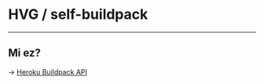 # HVG / self-buildpack
---
## Mi ez?
&rarr; [Heroku Buildpack API](https://devcenter.heroku.com/articles/buildpack-api)
